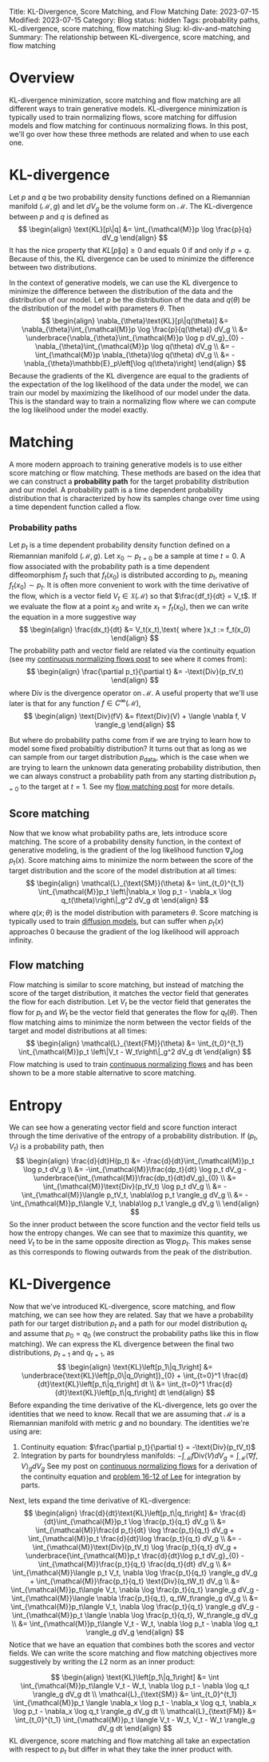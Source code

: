 Title: KL-Divergence, Score Matching, and Flow Matching
Date: 2023-07-15
Modified: 2023-07-15
Category: Blog
status: hidden
Tags: probability paths, KL-divergence, score matching, flow matching
Slug: kl-div-and-matching
Summary: The relationship between KL-divergence, score matching, and flow matching

# Overview
KL-divergence minimization, score matching and flow matching are all different ways to train generative models.  KL-divergence minimization is typically used to train normalizing flows, score matching for diffusion models and flow matching for continuous normalizing flows.  In this post, we'll go over how these three methods are related and when to use each one.

# KL-divergence
Let $p$ and $q$ be two probability density functions defined on a Riemannian manifold $(\mathcal{M}, g)$ and let $dV_g$ be the volume form on $\mathcal{M}$.  The KL-divergence between $p$ and $q$ is defined as
$$
\begin{align}
\text{KL}[p\|q] &= \int_{\mathcal{M}}p \log \frac{p}{q} dV_g
\end{align}
$$
It has the nice property that $KL[p\|q] \geq 0$ and equals $0$ if and only if $p=q$.  Because of this, the KL divergence can be used to minimize the difference between two distributions.

In the context of generative models, we can use the KL divergence to minimize the difference between the distribution of the data and the distribution of our model.  Let $p$ be the distribution of the data and $q(\theta)$ be the distribution of the model with parameters $\theta$.  Then
$$
\begin{align}
  \nabla_{\theta}\text{KL}[p\|q(\theta)] &= \nabla_{\theta}\int_{\mathcal{M}}p \log \frac{p}{q(\theta)} dV_g \\
  &= \underbrace{\nabla_{\theta}\int_{\mathcal{M}}p \log p dV_g}_{0} - \nabla_{\theta}\int_{\mathcal{M}}p \log q(\theta) dV_g \\
  &= -\int_{\mathcal{M}}p \nabla_{\theta}\log q(\theta) dV_g \\
  &= -\nabla_{\theta}\mathbb{E}_p\left[\log q(\theta)\right]
\end{align}
$$
Because the gradients of the KL divergence are equal to the gradients of the expectation of the log likelihood of the data under the model, we can train our model by maximizing the likelihood of our model under the data.  This is the standard way to train a normalizing flow where we can compute the log likelihood under the model exactly.

# Matching
A more modern approach to training generative models is to use either score matching or flow matching.  These methods are based on the idea that we can construct a **probability path** for the target probability distribution and our model.  A probability path is a time dependent probability distribution that is characterized by how its samples change over time using a time dependent function called a flow.

### Probability paths
Let $p_t$ is a time dependent probability density function defined on a Riemannian manifold $(\mathcal{M},g)$.  Let $x_0\sim p_{t=0}$ be a sample at time $t=0$.  A flow associated with the probability path is a time dependent diffeomorphism $f_t$ such that $f_t(x_0)$ is distributed according to $p_t$, meaning $f_t(x_0) \sim p_t$.  It is often more convenient to work with the time derivative of the flow, which is a vector field $V_t \in \mathfrak{X}(\mathcal{M})$ so that $\frac{df_t}{dt} = V_t$.  If we evaluate the flow at a point $x_0$ and write $x_t = f_t(x_0)$, then we can write the equation in a more suggestive way
$$
\begin{align}
  \frac{dx_t}{dt} &= V_t(x_t),\text{ where }x_t := f_t(x_0)
\end{align}
$$
The probability path and vector field are related via the continuity equation (see my [continuous normalizing flows post]({filename}continuous_normalizing_flows.md) to see where it comes from):
$$
\begin{align}
  \frac{\partial p_t}{\partial t} &= -\text{Div}(p_tV_t)
\end{align}
$$
where $\text{Div}$ is the divergence operator on $\mathcal{M}$.  A useful property that we'll use later is that for any function $f\in C^\infty(\mathcal{M})$,
$$
\begin{align}
  \text{Div}(fV) &= f\text{Div}(V) + \langle \nabla f, V \rangle_g
\end{align}
$$

But where do probability paths come from if we are trying to learn how to model some fixed probabiltiy distribution?  It turns out that as long as we can sample from our target distribution $p_\text{data}$, which is the case when we are trying to learn the unknown data generating probability distribution, then we can always construct a probability path from any starting distribution $p_{t=0}$ to the target at $t=1$.  See my [flow matching post]({filename}flow_matching.md) for more details.


## Score matching
Now that we know what probability paths are, lets introduce score matching.  The score of a probability density function, in the context of generative modeling, is the gradient of the log likelihood function $\nabla_x \log p_t(x)$.  Score matching aims to minimize the norm between the score of the target distribution and the score of the model distribution at all times:
$$
\begin{align}
  \mathcal{L}_{\text{SM}}(\theta) &= \int_{t_0}^{t_1} \int_{\mathcal{M}}p_t \left\|\nabla_x \log p_t - \nabla_x \log q_t(\theta)\right\|_g^2 dV_g dt
\end{align}
$$
where $q(x;\theta)$ is the model distribution with parameters $\theta$.  Score matching is typically used to train [diffusion models](https://arxiv.org/pdf/2011.13456.pdf), but can suffer when $p_t(x)$ approaches 0 because the gradient of the log likelihood will approach infinity.

## Flow matching
Flow matching is similar to score matching, but instead of matching the score of the target distribution, it matches the vector field that generates the flow for each distribution.  Let $V_t$ be the vector field that generates the flow for $p_t$ and $W_t$ be the vector field that generates the flow for $q_t(\theta)$.  Then flow matching aims to minimize the norm between the vector fields of the target and model distributions at all times:
$$
\begin{align}
  \mathcal{L}_{\text{FM}}(\theta) &= \int_{t_0}^{t_1} \int_{\mathcal{M}}p_t \left\|V_t - W_t\right\|_g^2 dV_g dt
\end{align}
$$
Flow matching is used to train [continuous normalizing flows](https://arxiv.org/pdf/2002.02428.pdf) and has been shown to be a more stable alternative to score matching.

# Entropy
We can see how a generating vector field and score function interact through the time derivative of the entropy of a probability distribution.  If $(p_t,V_t)$ is a probability path, then
$$
\begin{align}
  \frac{d}{dt}H(p_t) &= -\frac{d}{dt}\int_{\mathcal{M}}p_t \log p_t dV_g \\
  &= -\int_{\mathcal{M}}\frac{dp_t}{dt} \log p_t dV_g - \underbrace{\int_{\mathcal{M}}\frac{dp_t}{dt}dV_g}_{0} \\
  &= \int_{\mathcal{M}}\text{Div}(p_tV_t) \log p_t dV_g \\
  &= -\int_{\mathcal{M}}\langle p_tV_t, \nabla\log p_t \rangle_g dV_g \\
  &= -\int_{\mathcal{M}}p_t\langle V_t, \nabla\log p_t \rangle_g dV_g \\
\end{align}
$$
So the inner product between the score function and the vector field tells us how the entropy changes.  We can see that to maximize this quantity, we need $V_t$ to be in the same opposite direction as $\nabla \log p_t$.  This makes sense as this corresponds to flowing outwards from the peak of the distribution.

# KL-Divergence
Now that we've introduced KL-divergence, score matching, and flow matching, we can see how they are related.  Say that we have a probability path for our target distribution $p_t$ and a path for our model distribution $q_t$ and assume that $p_0 = q_0$ (we construct the probability paths like this in flow matching).  We can express the KL divergence between the final two distributions, $p_{t=1}$ and $q_{t=1}$, as
$$
\begin{align}
  \text{KL}\left[p_1\|q_1\right] &= \underbrace{\text{KL}\left[p_0\|q_0\right]}_{0} + \int_{t=0}^1 \frac{d}{dt}\text{KL}\left[p_t\|q_t\right] dt \\
  &= \int_{t=0}^1 \frac{d}{dt}\text{KL}\left[p_t\|q_t\right] dt
\end{align}
$$
Before expanding the time derivative of the KL-divergence, lets go over the identities that we need to know.  Recall that we are assuming that $\mathcal{M}$ is a Riemannian manifold with metric $g$ and no boundary.  The identities we're using are:
1. Continuity equation: $\frac{\partial p_t}{\partial t} = -\text{Div}(p_tV_t)$
2. Integration by parts for boundryless manifolds: $-\int_{\mathcal{M}}f\text{Div}(V)dV_g = \int_\mathcal{M}\langle \nabla f, V\rangle_g dV_g$
See my post on [continuous normalizing flows]({filename}continuous_normalizing_flows.md) for a derivation of the continuity equation and [problem 16-12 of Lee](https://math.berkeley.edu/~jchaidez/materials/reu/lee_smooth_manifolds.pdf) for integration by parts.

Next, lets expand the time derivative of KL-divergence:
$$
\begin{align}
  \frac{d}{dt}\text{KL}\left[p_t\|q_t\right] &= \frac{d}{dt}\int_{\mathcal{M}}p_t \log \frac{p_t}{q_t} dV_g \\
  &= \int_{\mathcal{M}}\frac{d p_t}{dt} \log \frac{p_t}{q_t} dV_g + \int_{\mathcal{M}}p_t \frac{d}{dt}\log \frac{p_t}{q_t} dV_g \\
  &= -\int_{\mathcal{M}}\text{Div}(p_tV_t) \log \frac{p_t}{q_t} dV_g + \underbrace{\int_{\mathcal{M}}p_t \frac{d}{dt}\log p_t dV_g}_{0} - \int_{\mathcal{M}}\frac{p_t}{q_t} \frac{dq_t}{dt} dV_g \\
  &= \int_{\mathcal{M}}\langle p_t V_t, \nabla \log \frac{p_t}{q_t} \rangle_g dV_g + \int_{\mathcal{M}}\frac{p_t}{q_t} \text{Div}(q_tW_t) dV_g \\
  &= \int_{\mathcal{M}}p_t\langle V_t, \nabla \log \frac{p_t}{q_t} \rangle_g dV_g - \int_{\mathcal{M}}\langle \nabla \frac{p_t}{q_t}, q_tW_t\rangle_g  dV_g \\
  &= \int_{\mathcal{M}}p_t\langle V_t, \nabla \log \frac{p_t}{q_t} \rangle_g dV_g - \int_{\mathcal{M}}p_t \langle \nabla \log \frac{p_t}{q_t}, W_t\rangle_g  dV_g \\
  &= \int_{\mathcal{M}}p_t\langle V_t - W_t, \nabla \log p_t - \nabla \log q_t \rangle_g dV_g
\end{align}
$$
Notice that we have an equation that combines both the scores and vector fields.  We can write the score matching and flow matching objectives more suggestively by writing the $L2$ norm as an inner product:

$$
\begin{align}
  \text{KL}\left[p_1\|q_1\right] &= \int \int_{\mathcal{M}}p_t\langle V_t - W_t, \nabla \log p_t - \nabla \log q_t \rangle_g dV_g dt \\
  \mathcal{L}_{\text{SM}} &= \int_{t_0}^{t_1} \int_{\mathcal{M}}p_t \langle \nabla_x \log p_t - \nabla_x \log q_t, \nabla_x \log p_t - \nabla_x \log q_t \rangle_g dV_g dt \\
  \mathcal{L}_{\text{FM}} &= \int_{t_0}^{t_1} \int_{\mathcal{M}}p_t \langle V_t - W_t, V_t - W_t \rangle_g dV_g dt
\end{align}
$$
KL divergence, score matching and flow matching all take an expectation with respect to $p_t$ but differ in what they take the inner product with.
